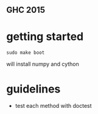 ## GHC 2015

# getting started

	sudo make boot

will install numpy and cython

# guidelines

  - test each method with doctest
